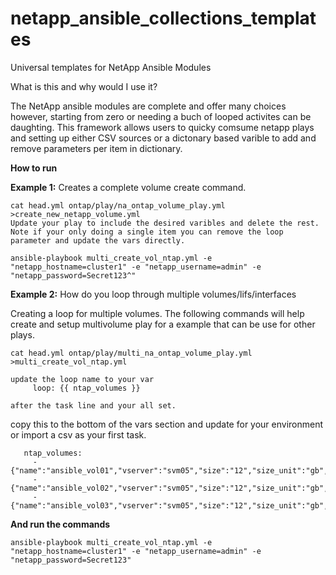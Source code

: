 # netapp_ansible_collections_templates
 Universal templates for NetApp Ansible Modules


What is this and why would I use it?

The NetApp ansible modules are complete and offer many choices however, starting from zero or needing a buch of looped activites can  be daughting. This framework allows users to quicky comsume netapp plays and setting up either CSV sources or a dictonary based varible to add and remove parameters per item in dictionary.  

**How to run**

**Example 1:**
Creates a complete volume create command.
```
cat head.yml ontap/play/na_ontap_volume_play.yml >create_new_netapp_volume.yml
Update your play to include the desired varibles and delete the rest. 
Note if your only doing a single item you can remove the loop parameter and update the vars directly. 
```
```
ansible-playbook multi_create_vol_ntap.yml -e "netapp_hostname=cluster1" -e "netapp_username=admin" -e "netapp_password=Secret123^"
```

**Example 2:**
How do you loop through multiple volumes/lifs/interfaces 

Creating a loop for multiple volumes. 
The following commands will help create and setup multivolume play for a example that can be use for other plays.
```
cat head.yml ontap/play/multi_na_ontap_volume_play.yml >multi_create_vol_ntap.yml

update the loop name to your var
     loop: {{ ntap_volumes }}

after the task line and your all set.

```
copy this to the bottom of the vars section and update for your environment or import a csv as your first task.
```
   ntap_volumes:
     - {"name":"ansible_vol01","vserver":"svm05","size":"12","size_unit":"gb","junction_path":"/ansible_vol01","security_style":"unix","aggregate_name":"Data_Aggr01","space_guarantee":"none"}
     - {"name":"ansible_vol02","vserver":"svm05","size":"12","size_unit":"gb","junction_path":"/ansible_vol02","security_style":"unix","aggregate_name":"Data_Aggr01","space_guarantee":"none"}
     - {"name":"ansible_vol03","vserver":"svm05","size":"12","size_unit":"gb","junction_path":"/ansible_vol03","security_style":"unix","aggregate_name":"Data_Aggr01","space_guarantee":"none"}
```
**And run the commands**
```
ansible-playbook multi_create_vol_ntap.yml -e "netapp_hostname=cluster1" -e "netapp_username=admin" -e "netapp_password=Secret123"
```
```
